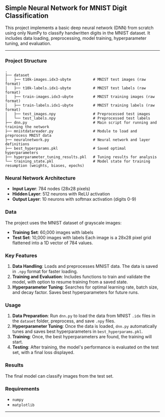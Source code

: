 ## Simple Neural Network for MNIST Digit Classification

This project implements a basic deep neural network (DNN) from scratch using only NumPy to classify handwritten digits in the MNIST dataset.
It includes data loading, preprocessing, model training, hyperparameter tuning, and evaluation.

---

### Project Structure

```
.
├── dataset
│   ├── t10k-images.idx3-ubyte          # MNIST test images (raw format)
│   ├── t10k-labels.idx1-ubyte          # MNIST test labels (raw format)
│   ├── train-images.idx3-ubyte         # MNIST training images (raw format)
│   ├── train-labels.idx1-ubyte         # MNIST training labels (raw format)
│   ├── test_images.npy                 # Preprocessed test images
│   └── test_labels.npy                 # Preprocessed test labels
├── dnn.py                              # Main script for running and training the network
├── mnistdatareader.py                  # Module to load and preprocess MNIST data
├── neuralnetwork.py                    # Neural network and layer definitions
├── best_hyperparams.pkl                # Saved optimal hyperparameters
├── hyperparameter_tuning_results.pkl   # Tuning results for analysis
└── training_state.pkl                  # Model state for training resumption (weights, biases, epochs)
```

### Neural Network Architecture

- **Input Layer**: 784 nodes (28x28 pixels)
- **Hidden Layer**: 512 neurons with ReLU activation
- **Output Layer**: 10 neurons with softmax activation (digits 0-9)

### Data

The project uses the MNIST dataset of grayscale images:
- **Training Set**: 60,000 images with labels
- **Test Set**: 10,000 images with labels
Each image is a 28x28 pixel grid flattened into a 1D vector of 784 values.

### Key Features

1. **Data Handling**: Loads and preprocesses MNIST data. The data is saved in `.npy` format for faster loading.
2. **Training and Evaluation**: Includes functions to train and validate the model, with option to resume training from a saved state.
3. **Hyperparameter Tuning**: Searches for optimal learning rate, batch size, and decay factor. Saves best hyperparameters for future runs.

### Usage

1. **Data Preparation**: Run `dnn.py` to load the data from MNIST `.idx` files in the `dataset` folder, preprocess, and save `.npy` files.
2. **Hyperparameter Tuning**: Once the data is loaded, `dnn.py` automatically tunes and saves best hyperparameters in `best_hyperparams.pkl`.
3. **Training**: Once, the best hyperparameters are found, the training will start.
4. **Testing**: After training, the model's performance is evaluated on the test set, with a final loss displayed.

### Results

The final model can classify images from the test set.

### Requirements

- `numpy`
- `matplotlib`

---

